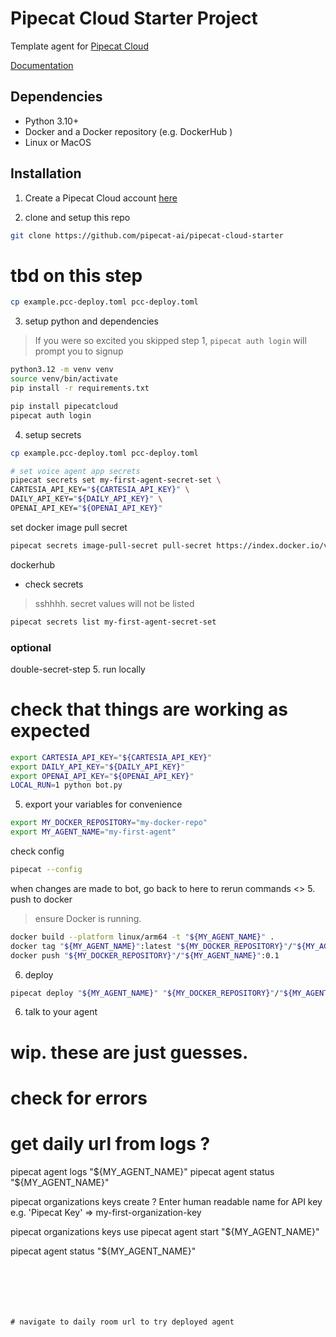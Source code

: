 # Pipecat Cloud Starter Project

Template agent for [Pipecat Cloud](https://www.daily.co/products/pipecat-cloud/)

[Documentation](https://docs.pipecat.daily.co/)

## Dependencies

- Python 3.10+
- Docker and a Docker repository (e.g. DockerHub )
- Linux or MacOS

## Installation

1. Create a Pipecat Cloud account [here](https://pipecat.daily.co/)

2. clone and setup this repo
```bash
git clone https://github.com/pipecat-ai/pipecat-cloud-starter
```

# tbd on this step
```bash
cp example.pcc-deploy.toml pcc-deploy.toml
```

3. setup python and dependencies
> If you were so excited you skipped step 1, `pipecat auth login` will prompt you to signup

```bash
python3.12 -m venv venv
source venv/bin/activate
pip install -r requirements.txt

pip install pipecatcloud
pipecat auth login
```

4. setup secrets
```bash
cp example.pcc-deploy.toml pcc-deploy.toml

# set voice agent app secrets
pipecat secrets set my-first-agent-secret-set \
CARTESIA_API_KEY="${CARTESIA_API_KEY}" \
DAILY_API_KEY="${DAILY_API_KEY}" \
OPENAI_API_KEY="${OPENAI_API_KEY}"
```

set docker image pull secret
```bash
pipecat secrets image-pull-secret pull-secret https://index.docker.io/v1/
```
dockerhub
<your dockerhub password>



- check secrets
> sshhhh. secret values will not be listed
```bash
pipecat secrets list my-first-agent-secret-set
```

### optional
double-secret-step 5. run locally
# check that things are working as expected
```bash
export CARTESIA_API_KEY="${CARTESIA_API_KEY}"
export DAILY_API_KEY="${DAILY_API_KEY}"
export OPENAI_API_KEY="${OPENAI_API_KEY}"
LOCAL_RUN=1 python bot.py
```


5. export your variables for convenience
```bash
export MY_DOCKER_REPOSITORY="my-docker-repo"
export MY_AGENT_NAME="my-first-agent"
```





check config
```bash
pipecat --config
```


when changes are made to bot, go back to here to rerun commands
<>
5. push to docker
> ensure Docker is running.
```bash
docker build --platform linux/arm64 -t "${MY_AGENT_NAME}" .
docker tag "${MY_AGENT_NAME}":latest "${MY_DOCKER_REPOSITORY}"/"${MY_AGENT_NAME}":0.1
docker push "${MY_DOCKER_REPOSITORY}"/"${MY_AGENT_NAME}":0.1
```

6. deploy
```bash
pipecat deploy "${MY_AGENT_NAME}" "${MY_DOCKER_REPOSITORY}"/"${MY_AGENT_NAME}":0.1 --credentials pull-secret
```



6. talk to your agent
# wip. these are just guesses.
# check for errors
# get daily url from logs ?
pipecat agent logs "${MY_AGENT_NAME}"
pipecat agent status "${MY_AGENT_NAME}"


pipecat organizations keys create
? Enter human readable name for API key e.g. 'Pipecat Key' 
=> my-first-organization-key

pipecat organizations keys use
pipecat agent start "${MY_AGENT_NAME}"

pipecat agent status "${MY_AGENT_NAME}"
```






# navigate to daily room url to try deployed agent


















